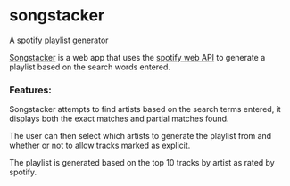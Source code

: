 # songstacker
A spotify playlist generator

<a href="http://songstacker.com">Songstacker</a> is a web app that uses the <a href="https://developer.spotify.com/web-api/">spotify web API</a> to generate a playlist based on the search words entered.

<h3>Features:</h3>
Songstacker attempts to find artists based on the search terms entered, it displays both the exact matches and partial matches found.

The user can then select which artists to generate the playlist from and whether or not to allow tracks marked as explicit.

The playlist is generated based on the top 10 tracks by artist as rated by spotify.






